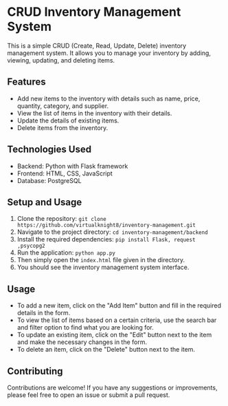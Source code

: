 # CRUD Inventory Management System

This is a simple CRUD (Create, Read, Update, Delete) inventory management system. It allows you to manage your inventory by adding, viewing, updating, and deleting items.

## Features

- Add new items to the inventory with details such as name, price, quantity, category, and supplier.
- View the list of items in the inventory with their details.
- Update the details of existing items.
- Delete items from the inventory.

## Technologies Used

- Backend: Python with Flask framework
- Frontend: HTML, CSS, JavaScript
- Database: PostgreSQL

## Setup and Usage

1. Clone the repository: `git clone https://github.com/virtualknight8/inventory-management.git`
2. Navigate to the project directory: `cd inventory-management/backend`
3. Install the required dependencies: `pip install Flask, request ,psycopg2`
4. Run the application: `python app.py`
5. Then simply open the `index.html` file given in the directory.
6. You should see the inventory management system interface.

## Usage

- To add a new item, click on the "Add Item" button and fill in the required details in the form.
- To view the list of items based on a certain criteria, use the search bar and filter option to find what you are looking for.
- To update an existing item, click on the "Edit" button next to the item and make the necessary changes in the form.
- To delete an item, click on the "Delete" button next to the item.

## Contributing

Contributions are welcome! If you have any suggestions or improvements, please feel free to open an issue or submit a pull request.


